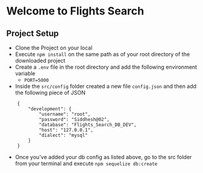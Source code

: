 # Welcome to Flights Search

## Project Setup

- Clone the Project on your local 
- Execute `npm install` on the same path as of your root directory of the downloaded project
- Create a `.env` file in the root directory and add the following environment variable
    - `PORT=5000`
- Inside the `src/config` folder created a new file `config.json` and then add the following piece of JSON

```
    {
        "development": {
            "username": "root",
            "password": "Siddhesh@02",
            "database": "Flights_Search_DB_DEV",
            "host": "127.0.0.1",
            "dialect": "mysql"
        }
    }

```

- Once you've added your db config as listed above, go to the src folder from your terminal and execute `npm sequelize db:create`